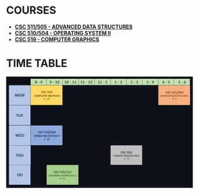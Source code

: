 # COURSES

- **[CSC 511/505 - ADVANCED DATA STRUCTURES](COURSES/CSC505-AdvancedDatastructures/CSC505.md)**
- **[CSC 510/504 - OPERATING SYSTEM II](COURSES/CSC510-OperatingSystemsII/CSC510.md)**
- **[CSC 519 - COMPUTER GRAPHICS](COURSES/CSC519-ComputerGraphics/CSC519.md)**

# TIME TABLE

<img src="ASSETS\TIME-TABLE.png" alt="Time table">
